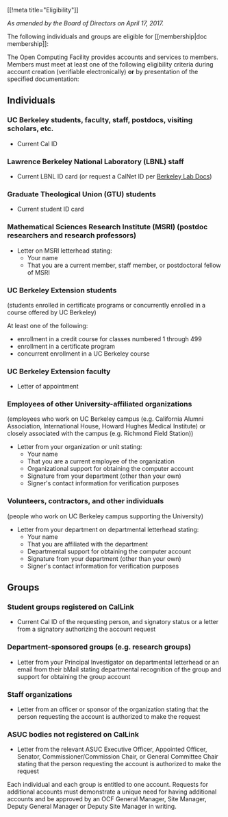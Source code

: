 [[!meta title="Eligibility"]]

_As amended by the Board of Directors on April 17, 2017._

The following individuals and groups are eligible for [[membership|doc membership]]:


The Open Computing Facility provides accounts and services to members. Members
must meet at least one of the following eligibility criteria during account
creation (verifiable electronically) **or** by presentation of the specified
documentation:

## Individuals

### UC Berkeley students, faculty, staff, postdocs, visiting scholars, etc.

* Current Cal ID

### Lawrence Berkeley National Laboratory (LBNL) staff

* Current LBNL ID card
(or request a CalNet ID per [Berkeley Lab Docs](https://commons.lbl.gov/display/itdivision/2015/11/13/LBL+Calnet+ID+Requests+To+Go+Electronic))

### Graduate Theological Union (GTU) students

* Current student ID card

### Mathematical Sciences Research Institute (MSRI) (postdoc researchers and research professors)

* Letter on MSRI letterhead stating:
  * Your name
  * That you are a current member, staff member, or postdoctoral fellow of MSRI

### UC Berkeley Extension students

(students enrolled in certificate programs or concurrently enrolled in a course offered by UC Berkeley)

At least one of the following:

* enrollment in a credit course for classes numbered 1 through 499
* enrollment in a certificate program
* concurrent enrollment in a UC Berkeley course

### UC Berkeley Extension faculty

* Letter of appointment

### Employees of other University-affiliated organizations

(employees who work on UC Berkeley campus (e.g. California Alumni Association,
International House, Howard Hughes Medical Institute) or closely associated
with the campus (e.g. Richmond Field Station))

* Letter from your organization or unit stating:
  * Your name
  * That you are a current employee of the organization
  * Organizational support for obtaining the computer account
  * Signature from your department (other than your own)
  * Signer's contact information for verification purposes

### Volunteers, contractors, and other individuals

(people who work on UC Berkeley campus supporting the University)

* Letter from your department on departmental letterhead stating:
  * Your name
  * That you are affiliated with the department
  * Departmental support for obtaining the computer account
  * Signature from your department (other than your own)
  * Signer's contact information for verification purposes

## Groups

### Student groups registered on CalLink

* Current Cal ID of the requesting person, and signatory status or a letter
  from a signatory authorizing the account request

### Department-sponsored groups (e.g. research groups)

* Letter from your Principal Investigator on departmental letterhead or an
  email from their bMail stating departmental recognition of the group and
  support for obtaining the group account

### Staff organizations

* Letter from an officer or sponsor of the organization stating that the person
  requesting the account is authorized to make the request

### ASUC bodies not registered on CalLink

* Letter from the relevant ASUC Executive Officer, Appointed Officer, Senator,
  Commissioner/Commission Chair, or General Committee Chair stating that the
  person requesting the account is authorized to make the request

Each individual and each group is entitled to one account. Requests for
additional accounts must demonstrate a unique need for having additional
accounts and be approved by an OCF General Manager, Site Manager, Deputy
General Manager or Deputy Site Manager in writing.
